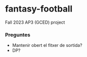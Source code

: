 # fantasy-football
Fall 2023 AP3 (GCED) project

###  Preguntes
* Mantenir obert el fitxer de sortida?
* DP?